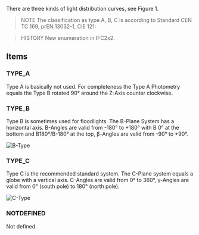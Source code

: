 There are three kinds of light distribution curves, see Figure 1.

<!-- end of short definition -->


> NOTE The classification as type A, B, C is according to Standard CEN TC 169, prEN 13032-1, CIE 121:

> HISTORY New enumeration in IFC2x2.

## Items

### TYPE_A
Type A is basically not used. For completeness the Type A Photometry equals the Type B rotated 90° around the Z-Axis counter clockwise.

### TYPE_B
Type B is sometimes used for floodlights. The B-Plane System has a horizontal axis. B-Angles are valid from -180° to +180° with B 0° at the bottom and B180°/B-180° at the top, β-Angles are valid from -90° to +90°.

![B-Type](../../../../figures/ifclightdistributioncurveenum_b-plane.gif)

### TYPE_C
Type C is the recommended standard system. The C-Plane system equals a globe with a vertical axis. C-Angles are valid from 0° to 360°, γ-Angles are valid from 0° (south pole) to 180° (north pole).

![C-Type](../../../../figures/ifclightdistributioncurveenum_c-plane.gif)

### NOTDEFINED
Not defined.
